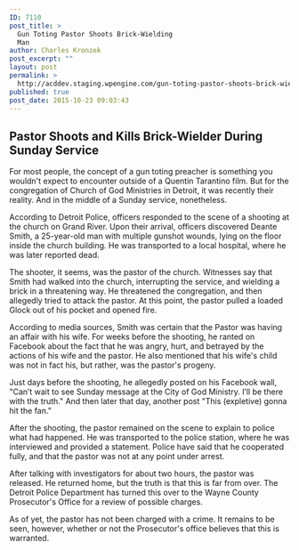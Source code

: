 ```yaml
---
ID: 7110
post_title: >
  Gun Toting Pastor Shoots Brick-Wielding
  Man
author: Charles Kronzek
post_excerpt: ""
layout: post
permalink: >
  http://acddev.staging.wpengine.com/gun-toting-pastor-shoots-brick-wielding-man.html
published: true
post_date: 2015-10-23 09:03:43
---
```

<h2><b>Pastor Shoots and Kills Brick-Wielder During Sunday Service</b></h2>
<span style="font-weight: 400;">For most people, the concept of a gun toting preacher is something you wouldn't expect to encounter outside of a Quentin Tarantino film. But for the congregation of Church of God Ministries in Detroit, it was recently their reality. And in the middle of a Sunday service, nonetheless.</span><!--more-->

<span style="font-weight: 400;">According to Detroit Police, officers responded to the scene of a shooting at the church on Grand River. Upon their arrival, officers discovered </span><span style="font-weight: 400;">Deante Smith, </span><span style="font-weight: 400;">a 25-year-old man with multiple gunshot wounds, lying on the floor inside the church building. He was transported to a local hospital, where he was later reported dead.</span>

<span style="font-weight: 400;">The shooter, it seems, was the pastor of the church. Witnesses say that Smith had walked into the church, interrupting the service, and wielding a brick in a threatening way. He threatened the congregation, and then allegedly tried to attack the pastor. At this point, the pastor pulled a loaded Glock out of his pocket and opened fire.</span>

<span style="font-weight: 400;">According to media sources, Smith was certain that the Pastor was having an affair with his wife. For weeks before the shooting, he ranted on Facebook about the fact that he was angry, hurt, and betrayed by the actions of his wife and the pastor. He also mentioned that his wife's child was not in fact his, but rather, was the pastor's progeny.</span>

<span style="font-weight: 400;">Just days before the shooting, he allegedly posted on his Facebook wall, "</span><span style="font-weight: 400;">Can’t wait to see Sunday message at the City of God Ministry. I’ll be there with the truth." And then later that day, another post "This (expletive) gonna hit the fan."</span>

<span style="font-weight: 400;">After the shooting, the pastor remained on the scene to explain to police what had happened. He was transported to the police station, where he was interviewed and provided a statement. Police have said that he cooperated fully, and that the pastor was not at any point under arrest.</span>

After talking with investigators for about two hours, the pastor was released. He returned home, but the truth is that this is far from over. The Detroit Police Department has turned this over to the Wayne County Prosecutor's Office for a review of possible charges.

<span style="font-weight: 400;">As of yet, the pastor has not been charged with a crime. It remains to be seen, however, whether or not the Prosecutor's office believes that this is warranted.</span>